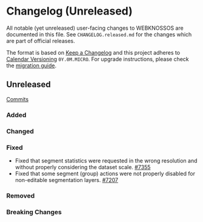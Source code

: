 # Changelog (Unreleased)

All notable (yet unreleased) user-facing changes to WEBKNOSSOS are documented in this file.
See `CHANGELOG.released.md` for the changes which are part of official releases.

The format is based on [Keep a Changelog](http://keepachangelog.com/en/1.0.0/)
and this project adheres to [Calendar Versioning](http://calver.org/) `0Y.0M.MICRO`.
For upgrade instructions, please check the [migration guide](MIGRATIONS.released.md).

## Unreleased
[Commits](https://github.com/scalableminds/webknossos/compare/23.10.1...HEAD)

### Added

### Changed

### Fixed
- Fixed that segment statistics were requested in the wrong resolution and without properly considering the dataset scale. [#7355](https://github.com/scalableminds/webknossos/pull/7355)
- Fixed that some segment (group) actions were not properly disabled for non-editable segmentation layers. [#7207](https://github.com/scalableminds/webknossos/issues/7207)

### Removed

### Breaking Changes
